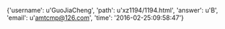 {'username': u'GuoJiaCheng', 'path': u'xz1194/1194.html', 'answer': u'B', 'email': u'amtcmp@126.com', 'time': '2016-02-25:09:58:47'}